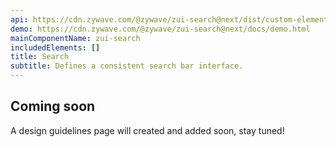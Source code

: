 ```yaml
---
api: https://cdn.zywave.com/@zywave/zui-search@next/dist/custom-elements.json
demo: https://cdn.zywave.com/@zywave/zui-search@next/docs/demo.html
mainComponentName: zui-search
includedElements: []
title: Search
subtitle: Defines a consistent search bar interface.
---
```


## Coming soon

A design guidelines page will created and added soon, stay tuned!
